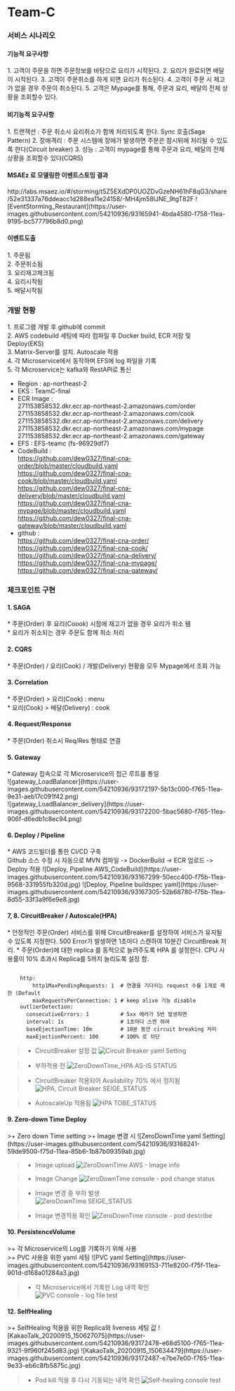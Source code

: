 # Team-C

<h3>서비스 시나리오</h3>

<h4>기능적 요구사항</h4>
  1. 고객이 주문을 하면 주문정보를 바탕으로 요리가 시작된다.
  2. 요리가 완료되면 배달이 시작된다.   
  3. 고객이 주문취소를 하게 되면 요리가 취소된다.   
  4. 고객이 주문 시 제고가 없을 경우 주문이 취소된다.   
  5. 고객은 Mypage를 통해, 주문과 요리, 배달의 전체 상황을 조회할수 있다.   


<h4>비기능적 요구사항</h4>
  1. 트랜잭션   
    : 주문 취소시 요리취소가 함께 처리되도록 한다. Sync 호출(Saga Pattern)   
  2. 장애격리   
    : 주문 시스템에 장애가 발생하면 주문은 잠시뒤에 처리될 수 있도록 한다(Circuit breaker)   
  3. 성능   
    : 고객이 mypage를 통해 주문과 요리, 배달의 전체 상황을 조회할수 있다(CQRS)   


<h4>MSAEz 로 모델링한 이벤트스토밍 결과</h4>  
http://labs.msaez.io/#/storming/t5Z5EXdDP0UOZDvGzeNH61hF8qG3/share/52e31337a76ddeacc1d288ea11e24158/-MH4jm58lJNE_9tgT82F   
![EventStorming_Restaurant](https://user-images.githubusercontent.com/54210936/93165941-4bda4580-f758-11ea-9195-bc577796b8d0.png)


<h4>이벤트도출</h4>
  1. 주문됨<br/> 
  2. 주문취소됨<br/> 
  3. 요리재고체크됨<br/> 
  4. 요리시작됨<br/> 
  5. 배달시작됨<br/> 

<h3>개발 현황</h3>
1. 프로그램 개발 후 github에 commit<br/> 
2. AWS codebuild 세팅에 따라 컴파일 후 Docker build, ECR 저장 및 Deploy(EKS)<br/> 
3. Matrix-Server를 설치. Autoscale 적용<br/> 
4. 각 Microservice에서 동작하며 EFS에 log 파일을 기록<br/> 
5. 각 Microservice는 kafka와 RestAPI로 통신<br/> 

* Region : ap-northeast-2  <br/> 
* EKS : TeamC-final  <br/> 
* ECR Image :   
    271153858532.dkr.ecr.ap-northeast-2.amazonaws.com/order  <br/> 
    271153858532.dkr.ecr.ap-northeast-2.amazonaws.com/cook  <br/> 
    271153858532.dkr.ecr.ap-northeast-2.amazonaws.com/delivery  <br/> 
    271153858532.dkr.ecr.ap-northeast-2.amazonaws.com/mypage  <br/> 
    271153858532.dkr.ecr.ap-northeast-2.amazonaws.com/gateway  <br/> 
* EFS : EFS-teamc (fs-96929df7)   <br/> 
* CodeBuild : <br/> 
    https://github.com/dew0327/final-cna-order/blob/master/cloudbuild.yaml  <br/> 
    https://github.com/dew0327/final-cna-cook/blob/master/cloudbuild.yaml  <br/> 
    https://github.com/dew0327/final-cna-delivery/blob/master/cloudbuild.yaml  <br/> 
    https://github.com/dew0327/final-cna-mypage/blob/master/cloudbuild.yaml  <br/> 
    https://github.com/dew0327/final-cna-gateway/blob/master/cloudbuild.yaml  <br/> 
* github :   <br/> 
    https://github.com/dew0327/final-cna-order/ <br/> 
    https://github.com/dew0327/final-cna-cook/  <br/> 
    https://github.com/dew0327/final-cna-delivery/ <br/> 
    https://github.com/dew0327/final-cna-mypage/ <br/> 
    https://github.com/dew0327/final-cna-gateway/  <br/> 


<h3>체크포인트 구현</h3>

<h4>1. SAGA</h4>
* 주문(Order) 후 요리(Coook) 시점에 재고가 없을 경우 요리가 취소 됌 <br/>
* 요리가 취소되는 경우 주문도 함께 취소 처리<br/> 

<h4>2. CQRS</h4>
* 주문(Order) / 요리(Cook) / 개발(Delivery) 현황을 모두 Mypage에서 조회 가능


<h4>3. Correlation</h4>
* 주문(Order) > 요리(Cook) : menu  <br/>
* 요리(Cook) > 배달(Delivery) : cook<br/> 


<h4>4. Request/Response</h4>
* 주문(Order) 취소시 Req/Res 형태로 연결<br/> 


<h4>5. Gateway</h4>
* Gateway 접속으로 각 Microservice의 접근 루트를 통일<br/> 
![gateway_LoadBalancer](https://user-images.githubusercontent.com/54210936/93172197-5b13c000-f765-11ea-9e31-aeb17c091f42.png)<br/> 
![gateway_LoadBalancer_delivery](https://user-images.githubusercontent.com/54210936/93172200-5bac5680-f765-11ea-906f-d6edb1c8ec94.png)<br/> 


<h4>6. Deploy / Pipeline</h4>
* AWS 코드빌더를 통한 CI/CD 구축<br/>
Github 소스 수정 시 자동으로 MVN 컴파일 -> DockerBuild -> ECR 업로드 -> Deploy 적용
![Deploy, Pipeline  AWS_CodeBuild](https://user-images.githubusercontent.com/54210936/93167299-50ecc400-f75b-11ea-9568-331955fb320d.jpg)
![Deploy, Pipeline  buildspec yaml](https://user-images.githubusercontent.com/54210936/93167305-52b68780-f75b-11ea-8d55-33f3a9f6e9e8.jpg)


<h4>7, 8. CircuitBreaker / Autoscale(HPA)</h4>
* 안정적인 주문(Order) 서비스를 위해 CircuitBreaker를 설정하여 서비스가 유지될 수 있도록 지정한다. 500 Error가 발생하면 1초마다 스캔하여 10분간 CircuitBreak 처리. 
* 주문(Order)에 대한 replica 를 동적으로 늘려주도록 HPA 를 설정한다. CPU 사용률이 10% 초과시 Replica를 5까지 늘리도록 설정 함.

<pre><code>
    http:
        http1MaxPendingRequests: 1  # 연결을 기다리는 request 수를 1개로 제한 (Default 
        maxRequestsPerConnection: 1 # keep alive 기능 disable
    outlierDetection:
      consecutiveErrors: 1          # 5xx 에러가 5번 발생하면
      interval: 1s                  # 1초마다 스캔 하여
      baseEjectionTime: 10m         # 10분 동안 circuit breaking 처리   
      maxEjectionPercent: 100       # 100% 로 차단
</code></pre>

>+ CircuitBreaker 설정 값
![Circuit Breaker  yaml Setting](https://user-images.githubusercontent.com/54210936/93168671-68797c00-f75e-11ea-926d-6de0dd8acffd.jpg)

>+ 부하적용 전
![ZeroDownTime_HPA  AS-IS STATUS](https://user-images.githubusercontent.com/54210936/93167881-8d6cef80-f75c-11ea-853b-a3734f7af356.jpg)

>+ CircuitBreaker 적용되어 Availability 70% 에서 정지됨
![HPA, Circuit Breaker  SEIGE_STATUS](https://user-images.githubusercontent.com/54210936/93168766-9ced3800-f75e-11ea-9d6b-fdf37591b97a.jpg)

>+ AutoscaleUp 적용됨
![HPA  TOBE_STATUS](https://user-images.githubusercontent.com/54210936/93167897-95c52a80-f75c-11ea-8f0e-51a94332141b.jpg)


<h4> 9. Zero-down Time Deploy</h4>
>+ Zero down Time setting
>+ Image 변경 시 
![ZeroDownTime  yaml Setting](https://user-images.githubusercontent.com/54210936/93168241-59de9500-f75d-11ea-85b6-1b87b09359ab.jpg)

>+ Image upload
![ZeroDownTime  AWS - Image info](https://user-images.githubusercontent.com/54210936/93168819-baba9d00-f75e-11ea-8b92-54db92767163.jpg)

>+ Image Change
![ZeroDownTime  console - pod change status](https://user-images.githubusercontent.com/54210936/93168822-bbebca00-f75e-11ea-8cf0-ab28fbddf6dd.jpg)

>+ Image 변경 중 부하 발생                                                                                                                                                      
![ZeroDownTime  SEIGE_STATUS](https://user-images.githubusercontent.com/54210936/93168826-bd1cf700-f75e-11ea-801d-c83912df06b4.jpg)

>+ Image 변경적용 확인
![ZeroDownTime  console - pod describe](https://user-images.githubusercontent.com/54210936/93168825-bc846080-f75e-11ea-91d8-bd8e9aa9dadd.jpg)


<h4> 10. PersistenceVolume</h4>
>+ 각 Microservice의 Log를 기록하기 위해 사용  <br/>
>+ PVC 사용을 위한 yaml 세팅
![PVC  yaml Setting](https://user-images.githubusercontent.com/54210936/93169153-711e8200-f75f-11ea-901d-d168a01284a3.jpg)

>+ 각 Microservice에서 기록한 Log 내역 확인
![PVC  console - log file test](https://user-images.githubusercontent.com/54210936/93169149-6f54be80-f75f-11ea-8d97-28e3720c82e1.jpg)


<h4> 12. SelfHealing</h4>
>+ SelfHealing 적용을 위한 Replica와 liveness 세팅 값                                                                                     
![KakaoTalk_20200915_150627075](https://user-images.githubusercontent.com/54210936/93172478-e68d5100-f765-11ea-9321-9f960f245d83.jpg)
![KakaoTalk_20200915_150634479](https://user-images.githubusercontent.com/54210936/93172487-e7be7e00-f765-11ea-9e33-eb6c8fb5875c.jpg)

>+ Pod kill 적용 후 다시 기동되는 내역 확인
![Self-healing  console test](https://user-images.githubusercontent.com/54210936/93169273-b93da480-f75f-11ea-939e-925352bc13bd.jpg)
